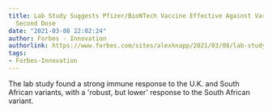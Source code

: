 ```yaml
---
title: Lab Study Suggests Pfizer/BioNTech Vaccine Effective Against Variants After
  Second Dose
date: "2021-03-08 22:02:24"
author: Forbes - Innovation
authorlink: https://www.forbes.com/sites/alexknapp/2021/03/08/lab-study-suggests-pfizerbiontech-vaccine-effective-against-variants-after-second-dose/
tags:
- Forbes-Innovation
---
```

The lab study found a strong immune response to the U.K. and South African variants, with a 'robust, but lower' response to the South African variant.